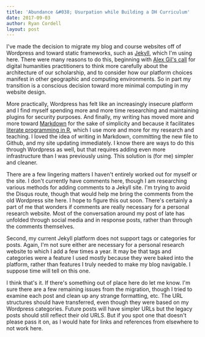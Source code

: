 ```yaml
---
title: 'Abundance &#038; Usurpation while Building a DH Curriculum'
date: 2017-09-03
author: Ryan Cordell
layout: post
---
```


I've made the decision to migrate my blog and course websites off of Wordpress and toward static frameworks, such as [Jekyll](https://jekyllrb.com/), which I'm using here. There were many reasons to do this, beginning with [Alex Gil's call](http://go-dh.github.io/mincomp/thoughts/2015/05/21/user-vs-learner/) for digital humanities practitioners to think more carefully about the architecture of our scholarship, and to consider how our platform choices manifest in other geographic and computing environments. So in part my transition is a conscious decision toward more minimal computing in my website design.

More practically, Wordpress has felt like an increasingly insecure platform and I find myself spending more and more time researching and maintaining plugins for security purposes. And finally, my writing has moved more and more toward [Markdown](https://daringfireball.net/projects/markdown/syntax) for the sake of simplicity and because it facilitates [literate programming in R](http://rmarkdown.rstudio.com/), which I use more and more for my research and teaching. I loved the idea of writing in Markdown, committing the new file to Github, and my site updating immediately. I know there are ways to do this through Wordpress as well, but that requires adding even more infrastructure than I was previously using. This solution is (for me) simpler and cleaner.

There are a few lingering matters I haven't entirely worked out for myself or the site. I don't currently have comments here, though I am researching various methods for adding comments to a Jekyll site. I'm trying to avoid the Disqus route, though that would help me bring the comments from the old Wordpress site here. I hope to figure this out soon. There's certainly a part of me that wonders if comments are really necessary for a personal research website. Most of the conversation around my post of late has unfolded through social media and in response posts, rather than through the comments themselves. 

Second, my current Jekyll platform does not support tags or categories for posts. Again, I'm not sure either are necessary for a personal research website to which I add a few times a year. It may be that tags and categories were a feature I used mostly because they were baked into the platform, rather than features I truly needed to make my blog navigable. I suppose time will tell on this one. 

I think that's it. If there's something out of place here do let me know. I'm sure there are a few remaining issues from the migration, though I tried to examine each post and clean up any strange formatting, etc. The URL structures should have transferred, even though they were based on my Wordpress categories. Future posts will have simpler URLs but the legacy posts should still reflect their old URLS. But if you spot one that doesn't please pass it on, as I would hate for links and references from elsewhere to not work here. 

